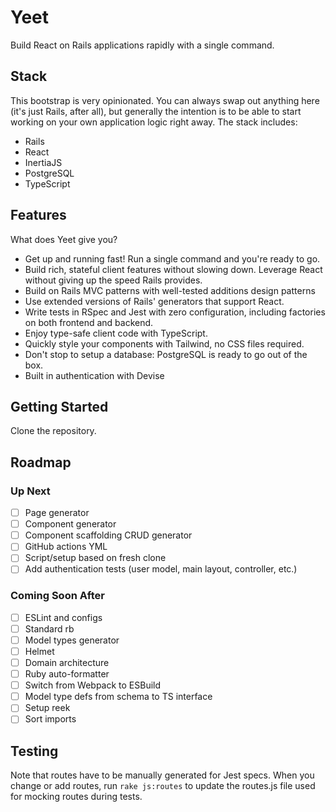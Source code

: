 # Yeet

Build React on Rails applications rapidly with a single command.

## Stack

This bootstrap is very opinionated. You can always swap out anything here (it's just Rails, after all), but generally the intention is to be able to start working on your own application logic right away. The stack includes:

- Rails
- React
- InertiaJS
- PostgreSQL
- TypeScript

## Features

What does Yeet give you?

- Get up and running fast! Run a single command and you're ready to go.
- Build rich, stateful client features without slowing down. Leverage React without giving up the speed Rails provides.
- Build on Rails MVC patterns with well-tested additions design patterns
- Use extended versions of Rails' generators that support React.
- Write tests in RSpec and Jest with zero configuration, including factories on both frontend and backend.
- Enjoy type-safe client code with TypeScript.
- Quickly style your components with Tailwind, no CSS files required.
- Don't stop to setup a database: PostgreSQL is ready to go out of the box.
- Built in authentication with Devise

## Getting Started

Clone the repository.

## Roadmap

### Up Next

- [ ] Page generator
- [ ] Component generator
- [ ] Component scaffolding CRUD generator
- [ ] GitHub actions YML
- [ ] Script/setup based on fresh clone
- [ ] Add authentication tests (user model, main layout, controller, etc.)

### Coming Soon After

- [ ] ESLint and configs
- [ ] Standard rb
- [ ] Model types generator
- [ ] Helmet
- [ ] Domain architecture
- [ ] Ruby auto-formatter
- [ ] Switch from Webpack to ESBuild
- [ ] Model type defs from schema to TS interface
- [ ] Setup reek
- [ ] Sort imports

## Testing

Note that routes have to be manually generated for Jest specs. When you change
or add routes, run `rake js:routes` to update the routes.js file used for
mocking routes during tests.
